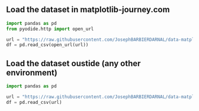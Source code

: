 ## Load the dataset in matplotlib-journey.com

```python
import pandas as pd
from pyodide.http import open_url

url = "https://raw.githubusercontent.com/JosephBARBIERDARNAL/data-matplotlib-journey/refs/heads/main/natural-disasters/natural-disasters.csv"
df = pd.read_csv(open_url(url))
```

## Load the dataset oustide (any other environment)

```python
import pandas as pd

url = "https://raw.githubusercontent.com/JosephBARBIERDARNAL/data-matplotlib-journey/refs/heads/main/natural-disasters/natural-disasters.csv"
df = pd.read_csv(url)
```
